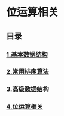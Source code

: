 # 位运算相关

## 目录

### [1.基本数据结构](./1.基本数据结构/README.md)

### [2.常用排序算法](./2.常用排序算法/README.md)

### [3.高级数据结构](./3.高级数据结构/README.md)

### [4.位运算相关](./4.位运算相关/README.md)


